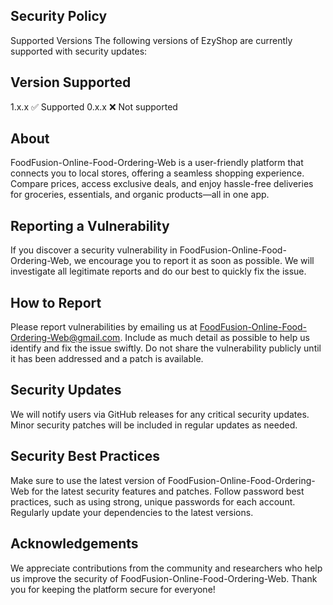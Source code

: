 ## Security Policy
Supported Versions
The following versions of EzyShop are currently supported with security updates:

## Version	Supported
1.x.x	✅ Supported
0.x.x	❌ Not supported

## About
FoodFusion-Online-Food-Ordering-Web is a user-friendly platform that connects you to local stores, offering a seamless shopping experience. Compare prices, access exclusive deals, and enjoy hassle-free deliveries for groceries, essentials, and organic products—all in one app.

## Reporting a Vulnerability
If you discover a security vulnerability in FoodFusion-Online-Food-Ordering-Web, we encourage you to report it as soon as possible. We will investigate all legitimate reports and do our best to quickly fix the issue.

## How to Report
Please report vulnerabilities by emailing us at FoodFusion-Online-Food-Ordering-Web@gmail.com. Include as much detail as possible to help us identify and fix the issue swiftly.
Do not share the vulnerability publicly until it has been addressed and a patch is available.

## Security Updates
We will notify users via GitHub releases for any critical security updates.
Minor security patches will be included in regular updates as needed.

## Security Best Practices
Make sure to use the latest version of FoodFusion-Online-Food-Ordering-Web for the latest security features and patches.
Follow password best practices, such as using strong, unique passwords for each account.
Regularly update your dependencies to the latest versions.

## Acknowledgements
We appreciate contributions from the community and researchers who help us improve the security of FoodFusion-Online-Food-Ordering-Web. Thank you for keeping the platform secure for everyone!




